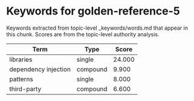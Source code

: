 # Keywords for golden-reference-5

Keywords extracted from topic-level _keywords/words.md that appear in this chunk.
Scores are from the topic-level authority analysis.

| Term | Type | Score |
|------|------|-------|
| libraries | single | 24.000 |
| dependency injection | compound | 9.900 |
| patterns | single | 8.000 |
| third-party | compound | 6.600 |
